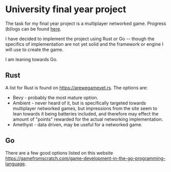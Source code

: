 # University final year project

The task for my final year project is a multiplayer networked game. Progress (b)logs can be found [here](https://blog.stboyden.com).

I have decided to implement the project using Rust or Go -- though the specifics of implementation are not yet solid and the framework or engine I will use to create the game.

I am leaning towards Go.

## Rust

A list for Rust is found on https://arewegameyet.rs. The options are:

- Bevy - probably the most mature option.
- Ambient - never heard of it, but is specifically targeted towards multiplayer networked games, but impressions from the site seem to lean towards it being batteries included, and therefore may effect the amount of "points" rewarded for the actual networking implementation.
- Amethyst - data driven, may be useful for a networked game.

## Go

There are a few good options listed on this website https://gamefromscratch.com/game-development-in-the-go-programming-language.
